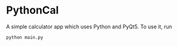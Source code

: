 # PythonCal

A simple calculator app which uses Python and PyQt5. To use it, run
```
python main.py
```